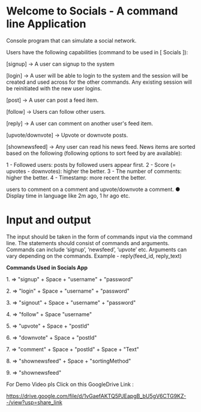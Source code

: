 # Welcome to Socials - A command line Application

Console program that can simulate a social network.

Users have the following capabilities (command to be used in [ Socials ]):

[signup] -> A user can signup to the system

[login]  -> A user will be able to login to the system and the session will be created and used across for the other commands. Any existing session will be reinitiated with the new user logins.

[post]   -> A user can post a feed item.

[follow] -> Users can follow other users.

[reply]  -> A user can comment on another user's feed item.

[upvote/downvote] -> Upvote or downvote posts.

[shownewsfeed] -> Any user can read his news feed. News items are sorted based on the following (following options to sort feed by are available):

1 - Followed users: posts by followed users appear first.
2 - Score (= upvotes - downvotes): higher the better.
3 - The number of comments: higher the better.
4 - Timestamp: more recent the better.

users to comment on a comment and upvote/downvote a comment. ● Display time in language like 2m ago, 1 hr ago etc.


# Input and output

The input should be taken in the form of commands input via the command line. The statements should consist of commands and arguments. Commands can include ‘signup’, ‘newsfeed’, ‘upvote’ etc. Arguments can vary depending on the commands.
Example - reply(feed_id, reply_text)

**Commands Used in Socials App**

1.<signup> => "signup" + Space + "username" + "password"

2.<login> => "login" + Space + "username" + "password"

3.<signout> => "signout" + Space + "username" + "password"

4.<follow> => "follow" + Space "username"

5.<upvote> => "upvote" + Space + "postId"

6.<downvote> => "downvote" + Space + "postId"

7.<comment> => "comment" + Space + "postId" + Space + "Text"

8.<shownewsfeed> => "shownewsfeed" + Space + "sortingMethod"

9.<shownewsfeed> => "shownewsfeed"

For Demo Video pls Click on this GoogleDrive Link :

https://drive.google.com/file/d/1vGaefAKTQ5PJEapgB_bU5gV6CTG9KZ--/view?usp=share_link

